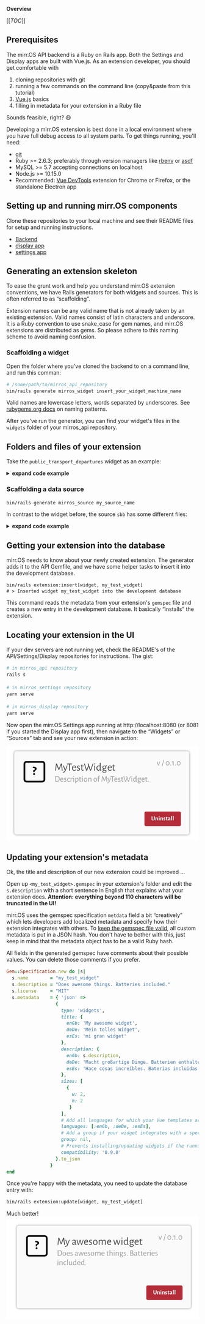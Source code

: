 **Overview**

[[_TOC_]]

## Prerequisites

The mirr.OS API backend is a Ruby on Rails app. Both the Settings and Display apps are built with Vue.js. As an extension developer, you should get comfortable with
1. cloning repositories with git
2. running a few commands on the command line (copy&paste from this tutorial)
3. [Vue.js](https://vuejs.org/v2/guide/) basics
4. filling in metadata for your extension in a Ruby file

Sounds feasible, right? :smiley:


Developing a mirr.OS extension is best done in a local environment where you have full debug access to all system parts. To get things running, you'll need:

- [git](https://git-scm.com)
- Ruby >= 2.6.3; preferably through version managers like [rbenv](https://github.com/rbenv/rbenv) or [asdf](https://asdf-vm.com/#/)
- MySQL >= 5.7 accepting connections on localhost
- Node.js >= 10.15.0
- Recommended: [Vue DevTools](https://github.com/vuejs/vue-devtools) extension for Chrome or Firefox, or the standalone Electron app

## Setting up and running mirr.OS components

Clone these repositories to your local machine and see their README files for setup and running instructions.

- [Backend](https://gitlab.com/glancr/mirros_api)
- [display app](https://gitlab.com/glancr/mirros_display)
- [settings app](https://gitlab.com/glancr/mirros_settings)

## Generating an extension skeleton

To ease the grunt work and help you understand mirr.OS extension conventions, we have Rails generators for both widgets and sources. This is often referred to as “scaffolding”.

Extension names can be any valid name that is not already taken by an existing extension. Valid names consist of latin characters and underscore. It is a Ruby convention to use snake_case for gem names, and mirr.OS extensions are distributed as gems. So please adhere to this naming scheme to avoid naming confusion.

### Scaffolding a widget

Open the folder where you've cloned the backend to on a command line, and run this comman:

```bash
# /some/path/to/mirros_api_repository
bin/rails generate mirros_widget insert_your_widget_machine_name
```

Valid names are lowercase letters, words separated by underscores. See [rubygems.org docs](https://guides.rubygems.org/name-your-gem/) on naming patterns.

After you've run the generator, you can find your widget's files in the `widgets` folder of your mirros_api repository.


## Folders and files of your extension

Take the `public_transport_departures` widget as an example:

<details>
<summary><b>expand code example</b></summary>

```bash
├── Gemfile
├── Gemfile.lock
├── MIT-LICENSE
├── README.md
├── Rakefile
├── app
│   └── assets
│       ├── icons # dummy icon, replace with an SVG
│       │   └── public_transport_departures.svg
│       └── templates # Templates for the UI apps
│           ├── display.vue
│           └── settings.vue
├── bin
│   └── rails
├── config
│   └── routes.rb # custom routing, if required
├── lib
│   ├── public_transport_departures
│   │   ├── engine.rb
│   │   └── version.rb # current version
│   └── public_transport_departures.rb
├── public_transport_departures.gemspec # metadata and dependencies
└── test
    ├── [... test files]

```

</details>

### Scaffolding a data source

```bash
bin/rails generate mirros_source my_source_name
```

In contrast to the widget before, the source `sbb` has some different files:

<details>
<summary><b>expand code example</b></summary>


```
├── Gemfile
├── Gemfile.lock
├── MIT-LICENSE
├── README.md
├── Rakefile
├── app
│   ├── assets
│   │   ├── icons
│   │   │   └── sbb.svg
│   │   └── templates
│   │       └── settings.vue # only settings form required
│   └── models
│       └── sbb
│           ├── application_record.rb
│           └── public_transport.rb # Inherits GroupSchemas model
├── bin
│   └── rails
├── config
│   └── routes.rb
├── db
│   └── migrate
├── lib
│   ├── sbb
│   │   ├── engine.rb
│   │   └── version.rb
│   └── sbb.rb
    # Contains Hooks class which implements methods for data refresh
├── sbb.gemspec
└── test
    ├── [... test files]
```
</details>

## Getting your extension into the database

mirr.OS needs to know about your newly created extension. The generator adds it to the API Gemfile, and we have some helper tasks to insert it into the development database.

```
bin/rails extension:insert[widget, my_test_widget]
# > Inserted widget my_test_widget into the development database
```

This command reads the metadata from your extension's `gemspec` file and creates a new entry in the development database. It basically “installs” the extension.

## Locating your extension in the UI

If your dev servers are not running yet, check the README's of the API/Settings/Display repositories for instructions. The gist:

```bash
# in mirros_api repository
rails s

# in mirros_settings repository
yarn serve

# in mirros_display repository
yarn serve
```

Now open the mirr.OS Settings app running at http://localhost:8080 (or 8081 if you started the Display app first), then navigate to the “Widgets” or “Sources” tab and see your new extension in action:

![Bildschirmfoto_2019-04-03_um_23.00.57](uploads/076d09a4875209c901ba293eaa010108/Bildschirmfoto_2019-04-03_um_23.00.57.png)

## Updating your extension's metadata

Ok, the title and description of our new extension could be improved …

Open up `<my_test_widget>.gemspec` in your extension's folder and edit the `s.description` with a short sentence in English that explains what your extension does. **Attention: everything beyond 110 characters will be truncated in the UI!**

mirr.OS uses the gemspec specification `metdata` field a bit “creatively” which lets developers add localized metadata and specify how their extension integrates with others. To [keep the gemspec file valid](https://guides.rubygems.org/specification-reference/#metadata), all custom metadata is put in a JSON hash. You don't have to bother with this, just keep in mind that the metadata object has to be a valid Ruby hash.

All fields in the generated gemspec have comments about their possible values. You can delete those comments if you prefer.

```ruby
Gem::Specification.new do |s|
  s.name        = "my_test_widget"
  s.description = "Does awesome things. Batteries included."
  s.license     = "MIT"
  s.metadata    = { 'json' =>
                  {
                    type: 'widgets',
                    title: {
                      enGb: 'My awesome widget',
                      deDe: 'Mein tolles Widget',
                      esEs: 'mi gran widget'
                    },
                    description: {
                      enGb: s.description,
                      deDe: 'Macht großartige Dinge. Batterien enthalten.',
                      esEs: 'Hace cosas increíbles. Baterias incluidas.'
                    },
                    sizes: [
                      {
                        w: 2,
                        h: 2
                       }
                    ],
                    # Add all languages for which your Vue templates are fully translated.
                    languages: [:enGb, :deDe, :esEs],
                    # Add a group if your widget integrates with a specific data type.
                    group: nil,
                    # Prevents installing/updating widgets if the running mirr.OS version is below this.
                    compatibility: '0.9.0'
                  }.to_json
                }
end
```

Once you're happy with the metadata, you need to update the database entry with:

```bash
bin/rails extension:update[widget, my_test_widget]
```
Much better!
![Bildschirmfoto_2019-04-03_um_23.20.43](uploads/12bca806cb19e1bc2c3374e543b8c73d/Bildschirmfoto_2019-04-03_um_23.20.43.png)